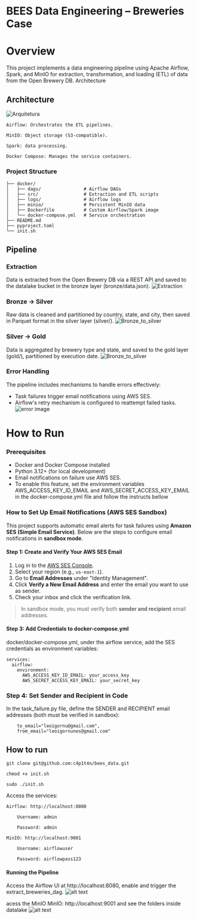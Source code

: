 # BEES Data Engineering – Breweries Case
# Overview

This project implements a data engineering pipeline using Apache Airflow, Spark, and MinIO for extraction, transformation, and loading (ETL) of data from the Open Brewery DB. 
Architecture

## Architecture
![Arquitetura](arquitetura.png)

    Airflow: Orchestrates the ETL pipelines.

    MinIO: Object storage (S3-compatible).

    Spark: data processing.

    Docker Compose: Manages the service containers.
### Project Structure
```
├── docker/
│   ├── dags/                # Airflow DAGs
│   ├── src/                 # Extraction and ETL scripts
│   ├── logs/                # Airflow logs
│   ├── minio/               # Persistent MinIO data
│   ├── Dockerfile           # Custom Airflow/Spark image
│   └── docker-compose.yml   # Service orchestration
├── README.md
├── pyproject.toml
└── init.sh
```
## Pipeline

### Extraction
Data is extracted from the Open Brewery DB via a REST API and saved to the datalake bucket in the bronze layer (bronze/data.json).
![Extraction](extract_data_flux.png)
### Bronze → Silver
Raw data is cleaned and partitioned by country, state, and city, then saved in Parquet format in the silver layer (silver/).
![Bronze_to_silver](bronze_to_silver.png)
### Silver → Gold
Data is aggregated by brewery type and state, and saved to the gold layer (gold/), partitioned by execution date.
![Bronze_to_silver](silver_to_gold.png)
### Error Handling
The pipeline includes mechanisms to handle errors effectively:
 - Task failures trigger email notifications using AWS SES.
 - Airflow's retry mechanism is configured to reattempt failed tasks.
![error image](image.png)
# How to Run
### Prerequisites
* Docker and Docker Compose installed
* Python 3.12+ (for local development)
* Email notifications on failure use AWS SES. 
*  To enable this feature, set the environment variables AWS_ACCESS_KEY_ID_EMAIL and AWS_SECRET_ACCESS_KEY_EMAIL in the docker-compose.yml file and follow the instructs bellow

### How to Set Up Email Notifications (AWS SES Sandbox)

This project supports automatic email alerts for task failures using **Amazon SES (Simple Email Service)**. Below are the steps to configure email notifications in **sandbox mode**.

#### Step 1: Create and Verify Your AWS SES Email

1. Log in to the [AWS SES Console](https://console.aws.amazon.com/ses/home).
2. Select your region (e.g., `us-east-1`).
3. Go to **Email Addresses** under "Identity Management".
4. Click **Verify a New Email Address** and enter the email you want to use as sender.
5. Check your inbox and click the verification link.

> In sandbox mode, you must verify both **sender and recipient** email addresses.

#### Step 3: Add Credentials to docker-compose.yml

docker/docker-compose.yml, under the airflow service, add the SES credentials as environment variables:

```
services:
  airflow:
    environment:
      AWS_ACCESS_KEY_ID_EMAIL: your_access_key
      AWS_SECRET_ACCESS_KEY_EMAIL: your_secret_key
```
### Step 4: Set Sender and Recipient in Code

In the task_failure.py file, define the SENDER and RECIPIENT email addresses (both must be verified in sandbox):

```
    to_email="leoigornu@gmail.com",
    from_email="leoigornunes@gmail.com"
```
## How to run

```
git clone git@github.com:c4p1t4n/bees_data.git
```

```
chmod +x init.sh
```

```
sudo ./init.sh
```
Access the services:

    Airflow: http://localhost:8080

        Username: admin

        Password: admin

    MinIO: http://localhost:9001

        Username: airflowuser

        Password: airflowpass123

#### Running the Pipeline
Access the Airflow UI at http://localhost:8080, enable and trigger the extract_breweries_dag.
![alt text](dags.png)


acess the MinIO MinIO: http://localhost:9001 and see the folders inside datalake
![alt text](minio.png)
